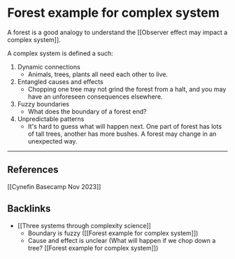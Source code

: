 # Forest example for complex system

A forest is a good analogy to understand the [[Observer effect may impact a complex system]].

A complex system is defined a such:
1. Dynamic connections
   - Animals, trees, plants all need each other to live.
2. Entangled causes and effects
   - Chopping one tree may not grind the forest from a halt, and you may have an unforeseen consequences elsewhere.
3. Fuzzy boundaries
   - What does the boundary of a forest end?
4. Unpredictable patterns
   - It's hard to guess what will happen next. One part of forest has lots of tall trees, another has more bushes. A forest may change in an unexpected way.

---
## References
[[Cynefin Basecamp Nov 2023]]

## Backlinks
* [[Three systems through complexity science]]
	* Boundary is fuzzy ([[Forest example for complex system]])
	* Cause and effect is unclear (What will happen if we chop down a tree? [[Forest example for complex system]])

<!-- #evergreen -->

<!-- {BearID:14EF1946-0ABA-4A0C-A8E6-7758AF4D4D83} -->
